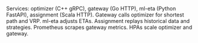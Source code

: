 Services: optimizer (C++ gRPC), gateway (Go HTTP), ml-eta (Python FastAPI), assignment (Scala HTTP). Gateway calls optimizer for shortest path and VRP. ml-eta adjusts ETAs. Assignment replays historical data and strategies. Prometheus scrapes gateway metrics. HPAs scale optimizer and gateway.